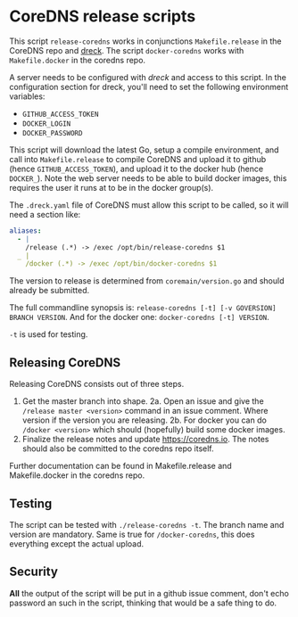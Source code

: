 # CoreDNS release scripts

This script `release-coredns` works in conjunctions `Makefile.release` in the CoreDNS repo and
[dreck](https://github.com/miekg/dreck).
The script `docker-coredns` works with `Makefile.docker` in the coredns repo.

A server needs to be configured with *dreck* and access to this script. In the configuration section
for dreck, you'll need to set the following environment variables:

* `GITHUB_ACCESS_TOKEN`
* `DOCKER_LOGIN`
* `DOCKER_PASSWORD`

This script will download the latest Go, setup a compile environment, and call into
`Makefile.release` to compile CoreDNS and upload it to github (hence `GITHUB_ACCESS_TOKEN`), and
upload it to the docker hub (hence `DOCKER_`). Note the web server needs to be able to build docker
images, this requires the user it runs at to be in the docker group(s).

The `.dreck.yaml` file of CoreDNS must allow this script to be called, so it will need a section like:

~~~ yaml
aliases:
  - |
    /release (.*) -> /exec /opt/bin/release-coredns $1
  _ |
    /docker (.*) -> /exec /opt/bin/docker-coredns $1
~~~

The version to release is determined from `coremain/version.go` and should already be submitted.

The full commandline synopsis is: `release-coredns [-t] [-v GOVERSION] BRANCH VERSION`. And for the
docker one: `docker-coredns [-t] VERSION`.

`-t` is used for testing.

## Releasing CoreDNS

Releasing CoreDNS consists out of three steps.

1. Get the master branch into shape.
2a. Open an issue and give the `/release master <version>` command in an issue comment. Where
    version if the version you are releasing.
2b. For docker you can do `/docker <version>` which should (hopefully) build some docker images.
3. Finalize the release notes and update https://coredns.io. The notes should also be committed
   to the coredns repo itself.

Further documentation can be found in Makefile.release and Makefile.docker in the coredns repo.

## Testing

The script can be tested with `./release-coredns -t`. The branch name and version are mandatory.
Same is true for `/docker-coredns`, this does everything except the actual upload.

## Security

**All** the output of the script will be put in a github issue comment, don't echo password an such
 in the script, thinking that would be a safe thing to do.
